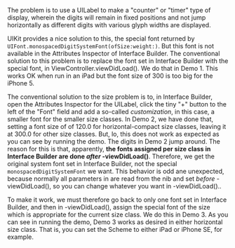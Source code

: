 The problem is to use a UILabel to make a "counter" or "timer" type of display, wherein the digits will remain in fixed positions and not jump horizontally as different digits with various glyph widths are displayed.

UIKit provides a nice solution to this, the special font returned by `UIFont.monospacedDigitSystemFont(ofSize:weight:)`.  But this font is not available in the Attributes Inspector of Interface Builder.  The conventional solution to this problem is to replace the font set in Interface Builder with the special font, in ViewController.viewDidLoad().  We do that in Demo 1.  This works OK when run in an iPad but the font size of 300 is too big for the iPhone 5.

The conventional solution to the size problem is to, in Interface Builder, open the Attributes Inspector for the UILabel, click the tiny "+" button to the left of the "Font" field and add a so-called *customization*, in this case, a smaller font for the smaller size classes.  In Demo 2, we have done that, setting a font size of of 120.0 for horizontal-compact size classes, leaving it at 300.0 for other size classes.  But, lo, this does not work as expected as you can see by running the demo.  The digits in Demo 2 jump around.  The reason for this is that, apparently, **the fonts assigned per size class in Interface Builder are done *after* -viewDidLoad()**.  Therefore, we get the original system font set in Interface Builder, not the special `monospacedDigitSystemFont` we want.  This behavior is odd ane unexpected, because normally all parameters in are read from the nib and set *before* -viewDidLoad(), so you can change whatever you want in -viewDidLoad()..

To make it work, we must therefore go back to only one font set in Interface Builder, and then in -viewDidLoad(), assign the special font of the size which is appropriate for the current size class.  We do this in Demo 3.  As you can see in running the demo, Demo 3 works as desired in either horizontal size class.  That is, you can set the Scheme to either iPad or iPhone SE, for example.
